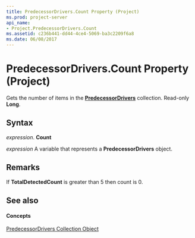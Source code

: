 ```yaml
---
title: PredecessorDrivers.Count Property (Project)
ms.prod: project-server
api_name:
- Project.PredecessorDrivers.Count
ms.assetid: c236b441-dd44-4ce4-5069-ba3c2209f6a8
ms.date: 06/08/2017
---
```



# PredecessorDrivers.Count Property (Project)

Gets the number of items in the  **[PredecessorDrivers](Project.predecessordrivers.md)** collection. Read-only **Long**.


## Syntax

 _expression_. **Count**

 _expression_ A variable that represents a **PredecessorDrivers** object.


## Remarks

If  **TotalDetectedCount** is greater than 5 then count is 0.


## See also


#### Concepts


[PredecessorDrivers Collection Object](Project.predecessordrivers.md)
